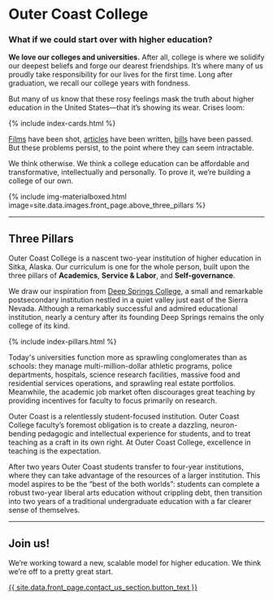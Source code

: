 # Outer Coast College

### What if we could start over with higher education?

<!-- First paragraph requires special HTML -->
<div class="first-p">
  <strong>We love our colleges and universities.</strong> After all, college is where we solidify our deepest beliefs and forge our dearest friendships. It’s where many of us proudly take responsibility for our lives for the first time. Long after graduation, we recall our college years with fondness.
</div>

But many of us know that these rosy feelings mask the truth about higher education in the United States—that it’s showing its wear. Crises loom:

<!-- This inserts the Quality and Cost cards -->
{% include index-cards.html %}

[Films](http://www.youtube.com/watch?v=eLdU7uts4ws) have been shot, [articles](http://www.newyorker.com/magazine/2012/05/28/the-cost-of-college) have been written, [bills](http://www.newyorker.com/magazine/2012/05/28/the-cost-of-college) have been passed. But these problems persist, to the point where they can seem intractable.

We think otherwise. We think a college education can be affordable and transformative, intellectually and personally. To prove it, we’re building a college of our own.

<!-- This inserts the image -->
<div class="center">
  {% include img-materialboxed.html image=site.data.images.front_page.above_three_pillars %}
</div>

***

## Three Pillars

Outer Coast College is a nascent two-year institution of higher education in Sitka, Alaska. Our curriculum is one for the whole person, built upon the three pillars of __Academics__, __Service & Labor__, and __Self-governance__.

We draw our inspiration from [Deep Springs College](http://www.newyorker.com/magazine/2006/09/04/the-searchers-2), a small and remarkable postsecondary institution nestled in a quiet valley just east of the Sierra Nevada. Although a remarkably successful and admired educational institution, nearly a century after its founding Deep Springs remains the only college of its kind.

<!-- This inserts the Pillar cards -->
{% include index-pillars.html %}

Today's universities function more as sprawling conglomerates than as schools: they manage multi-million-dollar athletic programs, police departments, hospitals, science research facilities, massive food and residential services operations, and sprawling real estate portfolios. Meanwhile, the academic job market often discourages great teaching by providing incentives for faculty to focus primarily on research.

Outer Coast is a relentlessly student-focused institution. Outer Coast College faculty’s foremost obligation is to create a dazzling, neuron-bending pedagogic and intellectual experience for students, and to treat teaching as a craft in its own right. At Outer Coast College, excellence in teaching is the expectation.

After two years Outer Coast students transfer to four-year institutions, where they can take advantage of the resources of a larger institution. This model aspires to be the “best of the both worlds”: students can complete a robust two-year liberal arts education without crippling debt, then transition into two years of a traditional undergraduate education with a far clearer sense of themselves.

***

## Join us!

We’re working toward a new, scalable model for higher education. We think we’re off to a pretty great start.

<!-- Inserts the Contact button -->
<div class="center-align bottom-appeal">
  <a href="{{ site.root }}/contact.html" class="waves-effect waves-default btn white grey-text text-darken-4">{{ site.data.front_page.contact_us_section.button_text }}</a>
</div>

